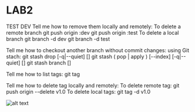 # LAB2

TEST
DEV
Tell me how to remove them locally and remotely:
To delete a remote branch
git push origin :dev
git push origin :test
To delete a local branch
git branch -d dev
git branch -d test

Tell me how to checkout another branch without commit
changes:
using Git stach:
git stash drop [-q|--quiet] [<stash>]
git stash ( pop | apply ) [--index] [-q|--quiet] [<stash>]
git stash branch <branchname> [<stash>]

Tell me how to list tags:
git tag

Tell me how to delete tag locally and remotely:
To delete remote tag:
git push origin --delete v1.0
To delete local tags:
git tag -d v1.0

![alt text](https://www.globalsign.com/application/files/7416/3763/0034/General_Banner_WhatisIOT_4_APAC_2021_11_22.jpg)
